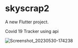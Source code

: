 # skyscrap2

A new Flutter project.

Covid 19 Tracker using api 

![Screenshot_20230530-174238](https://github.com/smit11001/Covid19_tracker/assets/113500028/157da9b9-9321-47b3-9790-248fc8afbc3c)
